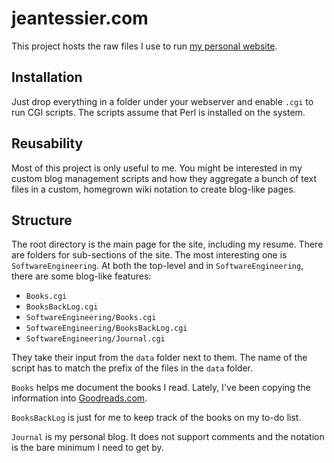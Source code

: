 # jeantessier.com

This project hosts the raw files I use to run
[my personal website](http://jeantessier.com/).

## Installation

Just drop everything in a folder under your webserver and enable `.cgi` to run
CGI scripts.  The scripts assume that Perl is installed on the system.

## Reusability

Most of this project is only useful to me.  You might be interested in my custom
blog management scripts and how they aggregate a bunch of text files in a
custom, homegrown wiki notation to create blog-like pages.

## Structure

The root directory is the main page for the site, including my resume.  There
are folders for sub-sections of the site.  The most interesting one is
`SoftwareEngineering`.  At both the top-level and in `SoftwareEngineering`,
there are some blog-like features:

- `Books.cgi`
- `BooksBackLog.cgi`
- `SoftwareEngineering/Books.cgi`
- `SoftwareEngineering/BooksBackLog.cgi`
- `SoftwareEngineering/Journal.cgi`

They take their input from the `data` folder next to them.  The name of the
script has to match the prefix of the files in the `data` folder.

`Books` helps me document the books I read.  Lately, I've been copying the
information into [Goodreads.com](http://goodreads.com/).

`BooksBackLog` is just for me to keep track of the books on my to-do list.

`Journal` is my personal blog.  It does not support comments and the notation is
the bare minimum I need to get by.
